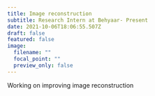 ```yaml
---
title: Image reconstruction
subtitle: Research Intern at Behyaar- Present
date: 2021-10-06T18:06:55.507Z
draft: false
featured: false
image:
  filename: ""
  focal_point: ""
  preview_only: false
---
```

Working on improving image reconstruction